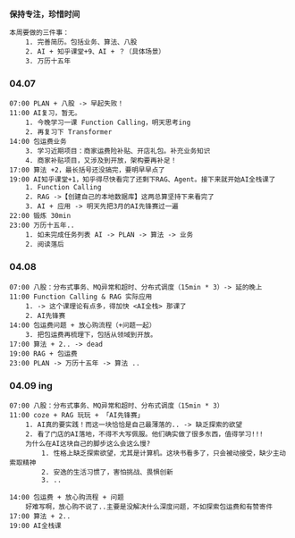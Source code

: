 **保持专注，珍惜时间**

	本周要做的三件事：
		1. 完善简历。包括业务、算法、八股
		2. AI + 知乎课堂+9、AI + ？（具体场景）
		3. 万历十五年

### 04.07

	07:00 PLAN + 八股 -> 早起失败！
	11:00 AI复习，暂无。
		1. 今晚学习一课 Function Calling，明天思考ing
		2. 再复习下 Transformer
	14:00 包运费业务
		3. 学习近期项目：商家运费险补贴、开店礼包。补充业务知识
		4. 商家补贴项目，又涉及到开放，架构要再补足！
	17:00 算法 +2，最长括号还没搞完，要明早早点了
	19:00 AI知乎课堂+1，知乎得尽快看完了还剩下RAG、Agent。接下来就开始AI全栈课了
		1. Function Calling
		2. RAG ->【创建自己的本地数据库】这两总算坚持下来看完了
		3. AI + 应用 -> 明天先把3月的AI先锋赛过一遍
	22:00 锻炼 30min
	23:00 万历十五年..
		1. 如未完成任务列表 AI -> PLAN -> 算法 -> 业务
		2. 阅读落后


### 04.08

	07:00 八股：分布式事务、MQ异常和超时、分布式调度（15min * 3）-> 延的晚上
	11:00 Function Calling & RAG 实际应用 
		1. -> 这个课理论有点多，得加快 <AI全栈> 那课了
		2. AI先锋赛
	14:00 包运费问题 + 放心购流程（+问题一起）
		3. 把包运费再梳理下，包括从领域到开放。
	17:00 算法 + 2.. -> dead
	19:00 RAG + 包运费
	23:00 PLAN -> 万历十五年 -> 算法 ..


### 04.09 ing

	07:00 八股：分布式事务、MQ异常和超时、分布式调度（15min * 3）
	11:00 coze + RAG 玩玩 + 「AI先锋赛」
		1. AI真的要实践！而这一块恰恰是自己最薄落的.. -> 缺乏探索的欲望
		2. 看了门店的AI落地，不得不大写佩服。他们确实做了很多东西，值得学习!!!
		为什么在AI这块自己的脚步这么会这么慢?
			1. 性格上缺乏探索欲望，尤其是计算机。这块书看多了，只会被动接受，缺少主动索取精神
			2. 安逸的生活习惯了，害怕挑战、畏惧创新
			3. ..
		   
	14:00 包运费 + 放心购流程 + 问题
		好难写啊，放心购不说了..主要是没解决什么深度问题，不如探索包运费和有赞寄件
	17:00 算法 + 2..
	19:00 AI全栈课